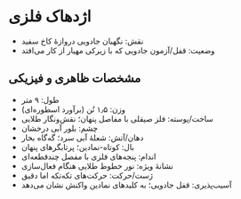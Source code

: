 # اژدهاک فلزی

- نقش: نگهبان جادویی دروازهٔ کاخ سفید
- وضعیت: قفل/آزمون جادویی که با زیرکی مهیار از کار می‌افتد

## مشخصات ظاهری و فیزیکی
- طول: ۹ متر
- وزن: ۱٫۵ تُن (برآورد اسطوره‌ای)
- ساخت/پوسته: فلز صیقلی با مفاصل پنهان؛ نقش‌ونگار طلایی
- چشم: بلور آبی درخشان
- دهان/آتش: شعلهٔ آبی سرد؛ گه‌گاه بخار
- بال: کوتاه-نمادین؛ پرتابگرهای پنهان
- اندام: پنجه‌های فلزی با مفصل چندقطعه‌ای
- نشانهٔ ویژه: نور خطوط طلایی هنگام فعال‌سازی
- ژست/حرکت: حرکت‌های تکه‌تکه اما دقیق
- آسیب‌پذیری: قفل جادویی؛ به کلیدهای نمادین واکنش نشان می‌دهد
